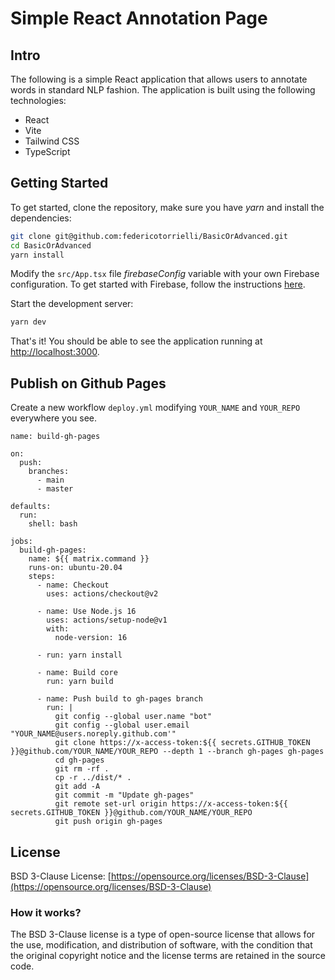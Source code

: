 # Simple React Annotation Page

## Intro

The following is a simple React application that allows users to annotate words in standard NLP fashion. The application
is built using the following technologies:

- React
- Vite
- Tailwind CSS
- TypeScript

## Getting Started

To get started, clone the repository, make sure you have _yarn_ and install the dependencies:

```bash
git clone git@github.com:federicotorrielli/BasicOrAdvanced.git
cd BasicOrAdvanced
yarn install
```

Modify the `src/App.tsx` file _firebaseConfig_ variable with your own Firebase configuration.
To get started with Firebase, follow the instructions [here](https://firebase.google.com/docs/web/setup).

Start the development server:

```bash
yarn dev
```

That's it! You should be able to see the application running at [http://localhost:3000](http://localhost:3000).

## Publish on Github Pages

Create a new workflow `deploy.yml` modifying `YOUR_NAME` and `YOUR_REPO` everywhere you see.

```
name: build-gh-pages

on:
  push:
    branches:
      - main
      - master

defaults:
  run:
    shell: bash

jobs:
  build-gh-pages:
    name: ${{ matrix.command }}
    runs-on: ubuntu-20.04
    steps:
      - name: Checkout
        uses: actions/checkout@v2

      - name: Use Node.js 16
        uses: actions/setup-node@v1
        with:
          node-version: 16

      - run: yarn install

      - name: Build core
        run: yarn build

      - name: Push build to gh-pages branch
        run: |
          git config --global user.name "bot"
          git config --global user.email "YOUR_NAME@users.noreply.github.com'"
          git clone https://x-access-token:${{ secrets.GITHUB_TOKEN }}@github.com/YOUR_NAME/YOUR_REPO --depth 1 --branch gh-pages gh-pages
          cd gh-pages
          git rm -rf .
          cp -r ../dist/* .
          git add -A
          git commit -m "Update gh-pages"
          git remote set-url origin https://x-access-token:${{ secrets.GITHUB_TOKEN }}@github.com/YOUR_NAME/YOUR_REPO
          git push origin gh-pages
```

## License

BSD 3-Clause License: [https://opensource.org/licenses/BSD-3-Clause](https://opensource.org/licenses/BSD-3-Clause)

### How it works?

The BSD 3-Clause license is a type of open-source license that allows for the use, modification, and distribution of
software, with the condition that the original copyright notice and the license terms are retained in the source code.